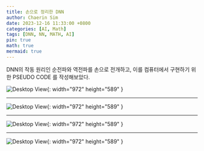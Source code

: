 ```yaml
---
title: 손으로 정리한 DNN
author: Chaerin Sim
date: 2023-12-16 11:33:00 +0800
categories: [AI, Math]
tags: [DNN, NN, MATH, AI]
pin: true
math: true
mermaid: true
---
```


DNN의 작동 원리인 순전파와 역전파를 손으로 전개하고,
이를 컴퓨터에서 구현하기 위한 PSEUDO CODE 를 작성해보았다.



![Desktop View](https://github.com/simchaerin/BlogImg/assets/87344125/ce93096d-f23d-4e29-a44f-08a2abdb8cd8){: width="972" height="589" }


---

![Desktop View](https://github.com/simchaerin/BlogImg/assets/87344125/060fd711-c303-42b1-838a-d9cb3c21ee6e){: width="972" height="589" }
 

---

![Desktop View](https://github.com/simchaerin/BlogImg/assets/87344125/e89950d8-a8db-4e63-88bb-dfb6693da976){: width="972" height="589" }
 
---

![Desktop View](https://github.com/simchaerin/BlogImg/assets/87344125/ff5a712f-b410-46bd-b5f8-d859673a67a9){: width="972" height="589" }
 
